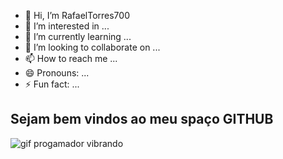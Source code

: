 - 👋 Hi, I’m RafaelTorres700
- 👀 I’m interested in ...
- 🌱 I’m currently learning ...
- 💞️ I’m looking to collaborate on ...
- 📫 How to reach me ...
- 😄 Pronouns: ...
- ⚡ Fun fact: ...

<!---
RafaelTorres700/RafaelTorres700 is a ✨ special ✨ repository because its `README.md` (this file) appears on your GitHub profile.
You can click the Preview link to take a look at your changes.
--->

## Sejam bem vindos ao meu spaço GITHUB
![gif progamador vibrando](https://blog.unyleya.edu.br/wp-content/uploads/2020/03/giphy-2.gif)
